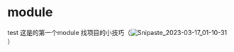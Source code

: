 # module
test
这是的第一个module
找项目的小技巧（![Snipaste_2023-03-17_01-10-31](https://user-images.githubusercontent.com/104559806/225698645-05d01f26-c342-4343-9021-d20fc584dfc9.png)）

